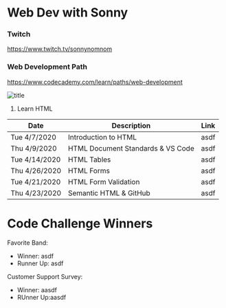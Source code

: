 # Web Dev with Sonny

### Twitch

https://www.twitch.tv/sonnynomnom

### Web Development Path

https://www.codecademy.com/learn/paths/web-development

![title](https://github.com/sonnynomnom/web-dev-with-sonny/blob/master/logo.gif)

1. Learn HTML

| Date | Description | Link |
| --- | --- | --- |
| Tue 4/7/2020 | Introduction to HTML | asdf |
| Thu 4/9/2020 | HTML Document Standards & VS Code| asdf |
| Tue 4/14/2020 | HTML Tables | asdf |
| Thu 4/26/2020 | HTML Forms | asdf |
| Tue 4/21/2020 | HTML Form Validation | asdf |
| Thu 4/23/2020 | Semantic HTML & GitHub | asdf |

# Code Challenge Winners

Favorite Band:
- Winner: asdf
- Runner Up: asdf

Customer Support Survey:

- Winner: aasdf
- RUnner Up:aasdf
